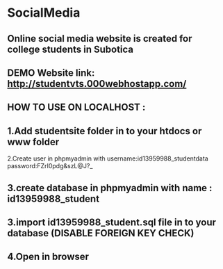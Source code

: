 # SocialMedia
Online social media website is created for college students in Subotica
--------------------------------------------------------------------------
DEMO Website link:
http://studentvts.000webhostapp.com/
--------------------------------------------------------------------------
HOW TO USE ON LOCALHOST :
----
1.Add studentsite folder in to your htdocs or www folder
-----------------------------------------------------------------------------
2.Create user in phpmyadmin with 
username:id13959988_studentdata 
password:FZrI0pdg&szL@J?_

3.create database  in phpmyadmin with name : id13959988_student
-------------------------------------------------------------------------
3.import id13959988_student.sql file in to your database (DISABLE FOREIGN KEY CHECK)
--------------------------------------------------------------------------------------
4.Open in browser
--------------------------------------------------------------------------------------
